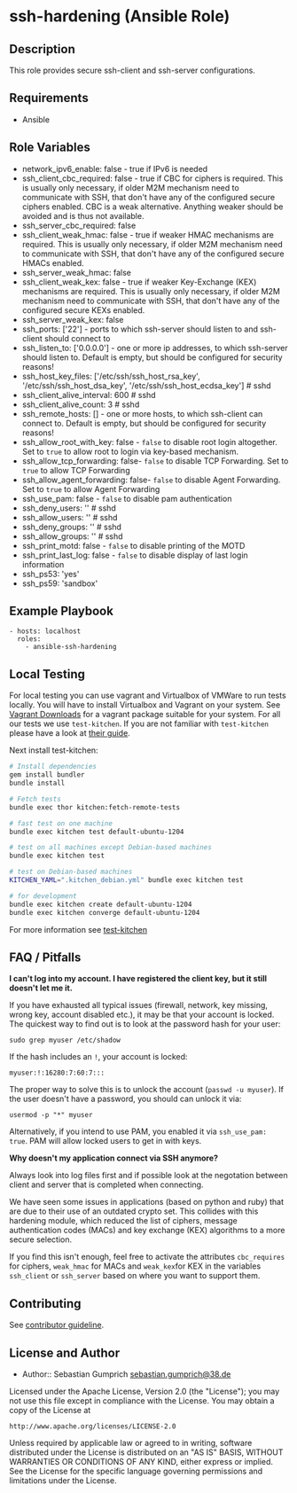 # ssh-hardening (Ansible Role)

## Description

This role provides secure ssh-client and ssh-server configurations.

## Requirements

* Ansible

## Role Variables
* network_ipv6_enable: false - true if IPv6 is needed
* ssh_client_cbc_required: false - true if CBC for ciphers is required. This is usually only necessary, if older M2M mechanism need to communicate with SSH, that don't have any of the configured secure ciphers enabled. CBC is a weak alternative. Anything weaker should be avoided and is thus not available.
* ssh_server_cbc_required: false          
* ssh_client_weak_hmac: false - true if weaker HMAC mechanisms are required. This is usually only necessary, if older M2M mechanism need to communicate with SSH, that don't have any of the configured secure HMACs enabled.
* ssh_server_weak_hmac: false
* ssh_client_weak_kex: false - true if weaker Key-Exchange (KEX) mechanisms are required. This is usually only necessary, if older M2M mechanism need to communicate with SSH, that don't have any of the configured secure KEXs enabled.
* ssh_server_weak_kex: false
* ssh_ports: ['22'] - ports to which ssh-server should listen to and ssh-client should connect to
* ssh_listen_to: ['0.0.0.0'] - one or more ip addresses, to which ssh-server should listen to. Default is empty, but should be configured for security reasons!
* ssh_host_key_files: ['/etc/ssh/ssh_host_rsa_key', '/etc/ssh/ssh_host_dsa_key', '/etc/ssh/ssh_host_ecdsa_key']        # sshd
* ssh_client_alive_interval: 600          # sshd
* ssh_client_alive_count: 3               # sshd
* ssh_remote_hosts: [] - one or more hosts, to which ssh-client can connect to. Default is empty, but should be configured for security reasons!
* ssh_allow_root_with_key: false - `false` to disable root login altogether. Set to `true` to allow root to login via key-based mechanism.
* ssh_allow_tcp_forwarding: false- `false` to disable TCP Forwarding. Set to `true` to allow TCP Forwarding
* ssh_allow_agent_forwarding: false- `false` to disable Agent Forwarding. Set to `true` to allow Agent Forwarding
* ssh_use_pam: false - `false` to disable pam authentication
* ssh_deny_users: ''      # sshd
* ssh_allow_users: ''      # sshd
* ssh_deny_groups: ''      # sshd
* ssh_allow_groups: ''      # sshd
* ssh_print_motd: false - `false` to disable printing of the MOTD
* ssh_print_last_log: false - `false` to disable display of last login information
* ssh_ps53: 'yes'
* ssh_ps59: 'sandbox'

## Example Playbook

    - hosts: localhost
      roles:
        - ansible-ssh-hardening

## Local Testing

For local testing you can use vagrant and Virtualbox of VMWare to run tests locally. You will have to install Virtualbox and Vagrant on your system. See [Vagrant Downloads](http://downloads.vagrantup.com/) for a vagrant package suitable for your system. For all our tests we use `test-kitchen`. If you are not familiar with `test-kitchen` please have a look at [their guide](http://kitchen.ci/docs/getting-started).

Next install test-kitchen:

```bash
# Install dependencies
gem install bundler
bundle install

# Fetch tests
bundle exec thor kitchen:fetch-remote-tests

# fast test on one machine
bundle exec kitchen test default-ubuntu-1204

# test on all machines except Debian-based machines
bundle exec kitchen test

# test on Debian-based machines
KITCHEN_YAML=".kitchen_debian.yml" bundle exec kitchen test

# for development
bundle exec kitchen create default-ubuntu-1204
bundle exec kitchen converge default-ubuntu-1204
```

For more information see [test-kitchen](http://kitchen.ci/docs/getting-started)

## FAQ / Pitfalls

**I can't log into my account. I have registered the client key, but it still doesn't let me it.**

If you have exhausted all typical issues (firewall, network, key missing, wrong key, account disabled etc.), it may be that your account is locked. The quickest way to find out is to look at the password hash for your user:

    sudo grep myuser /etc/shadow

If the hash includes an `!`, your account is locked:

    myuser:!:16280:7:60:7:::

The proper way to solve this is to unlock the account (`passwd -u myuser`). If the user doesn't have a password, you should can unlock it via:

    usermod -p "*" myuser

Alternatively, if you intend to use PAM, you enabled it via `ssh_use_pam: true`. PAM will allow locked users to get in with keys.


**Why doesn't my application connect via SSH anymore?**

Always look into log files first and if possible look at the negotation between client and server that is completed when connecting.

We have seen some issues in applications (based on python and ruby) that are due to their use of an outdated crypto set. This collides with this hardening module, which reduced the list of ciphers, message authentication codes (MACs) and key exchange (KEX) algorithms to a more secure selection.

If you find this isn't enough, feel free to activate the attributes `cbc_requires` for ciphers, `weak_hmac` for MACs and `weak_kex`for KEX in the variables `ssh_client` or `ssh_server` based on where you want to support them.

## Contributing

See [contributor guideline](CONTRIBUTING.md).

## License and Author

* Author:: Sebastian Gumprich <sebastian.gumprich@38.de>

Licensed under the Apache License, Version 2.0 (the "License");
you may not use this file except in compliance with the License.
You may obtain a copy of the License at

    http://www.apache.org/licenses/LICENSE-2.0

Unless required by applicable law or agreed to in writing, software
distributed under the License is distributed on an "AS IS" BASIS,
WITHOUT WARRANTIES OR CONDITIONS OF ANY KIND, either express or implied.
See the License for the specific language governing permissions and
limitations under the License.
